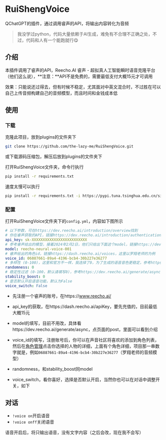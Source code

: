 # RuiShengVoice

QChatGPT的插件，通过调用睿声的API，将输出内容转化为音频

> 我没学过python，代码大量依赖于AI生成，难免有不合理不正确之处，不过，代码和人有一个能跑就行😋

## 介绍

本插件调用了睿声的API，Reecho.AI 睿声 - 超拟真人工智能瞬时语音克隆平台（他们这么说），**注意：**API不是免费的，需要最低支付大概15元才可调用

效果：只能说还过得去，但有时候不稳定，尤其面对中英文混合时，不过胜在可以自己上传音频构建自己的音频模型，而且时间和金钱成本低

## 使用

### 下载

克隆此项目，放到plugins的文件夹下

```bash
git clone https://github.com/the-lazy-me/RuiShengVoice.git
```

或下载源码压缩包，解压后放到plugins的文件夹下

打开RuiShengVoice文件夹，命令行执行

```bash
pip install -r requirements.txt
```

速度太慢可以执行

```bash
pip install -r requirements.txt -i https://pypi.tuna.tsinghua.edu.cn/simple some-package
```

### 配置

打开RuiShengVoice文件夹下的`config.yml`，内容如下图所示

```yaml
# 以下参数，可在https://dev.reecho.ai/introduction/overview找到
# 你在睿声获取的API，链接https://dev.reecho.ai/introduction/authentication
api_key: sk-XXXXXXXXXXXXXXXXXXXXXXXXX
# 参考睿声给出的模型，接着2024年2月2日，他们只给出下面这个model，链接https://dev.reecho.ai/generate/async
model: reecho-neural-voice-001
# 睿声给出的角色id，链接https://dash.reecho.ai/voices，这里以罗翔老师的为例
voice_id: 06887661-89a4-4196-bcb4-30b227e36277
# 多样性 (0-100)，这里和官方不一样，我选择了0，为了生成的语音音色更稳定，参考https://dev.reecho.ai/generate/async
randomness: 0
# 稳定性过滤 (0-100，默认请填写0)，参考https://dev.reecho.ai/generate/async
stability_boost: 0
# 是否默认开启语音功能，默认为False
voice_switch: False
```

- 先注册一个睿声的账号，在https://www.reecho.ai/

- api_key的获取，在https://dash.reecho.ai/apiKey，要先充值的，目前最低大概15元

- model的填写，目前不用改，具体看https://dev.reecho.ai/generate/async，点页面的post，里面可以看到介绍

- voice_id的填写，注册账号后，你可以在声音社区将喜欢的添加到角色列表，然后在[角色管理](https://dash.reecho.ai/voices)点击你选择的人物的详细，上面有个角色详细，项目那一串数字就是，例如`06887661-89a4-4196-bcb4-30b227e36277`（罗翔老师的音频模型）

- randomness，和stability_boost同model

- voice_switch，看你喜好，选择是否默认开启，当然你也可以在对话中调整开关，如下

## 对话

- `!voice on`开启语音
- `!voice onff`关闭语音

语音开启后，将只输出语音，没有文字内容（之后会改，现在我不会写）
